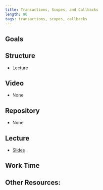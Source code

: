```yaml
---
title: Transactions, Scopes, and Callbacks
length: 90
tags: transactions, scopes, callbacks
---
```


## Goals


## Structure

* Lecture

## Video

* None

## Repository

* None

## Lecture

* [Slides](https://www.dropbox.com/s/nu5w7asx10ha8tq/transactions_callbacks_and_scopes.key?dl=0)

## Work Time


## Other Resources:
